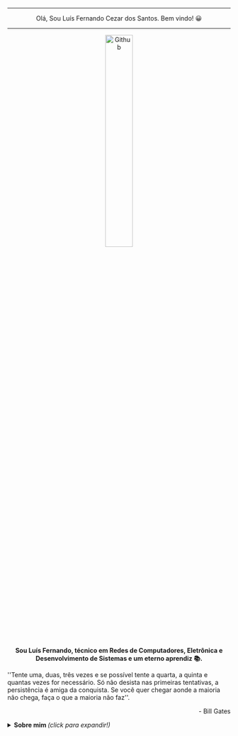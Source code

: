 <hr>
<p align="center">Olá, Sou Luís Fernando Cezar dos Santos. Bem vindo! 😀 </p>
<hr>
<p align="center">
<img width="35%" align="center" alt="Github" src="https://github.com/DiegojSts/assets/blob/main/toygif-unscreen.gif" />
</p>
<p align="center"><b>Sou Luís Fernando, técnico em Redes de Computadores, Eletrônica e Desenvolvimento de Sistemas e um eterno aprendiz 📚.</b></p>

''Tente uma, duas, três vezes e se possível tente a quarta, a quinta e quantas vezes for necessário. Só não desista nas primeiras tentativas, a persistência é amiga da conquista. Se você quer chegar aonde a maioria não chega, faça o que a maioria não faz''. <br> <p align="right"> - Bill Gates </p>

<!--
*nando-cezar/nando-cezar* is a ✨ special ✨ repository because its `README.md` (this file) appears on your GitHub profile.

Here are some ideas to get you started:

- 🔭 I’m currently working on ...
- 🌱 I’m currently learning ...
- 👯 I’m looking to collaborate on ...
- 🤔 I’m looking for help with ...
- 💬 Ask me about ...
- 📫 How to reach me: ...
- 😄 Pronouns: ...
- ⚡ Fun fact: ...
-->
<details>
  <summary> <b> Sobre mim </b> <i>(click para expandir!)</i> </summary> <br>
  
🌱  - Estou atualmente me aprofundando em Java e JavaScript. <br>
💻    - Apaixonado pela área de Tecnologia e programação. <br>
🚀    - Sempre buscando aprender e desenvolver novas habilidades. <br>
🪂    - Ex-militar da Força Aérea Brasileira. <br>

<p align="center">
<img src="https://github-readme-stats.vercel.app/api?username=DiegojSts&show_icons=true&title_color=FF1493&icon_color=79ff97&text_color=40E0D0&bg_color=151515" align="center"/>
<a href="https://github.com/nando-cezar">
  <img height="300px" align="right" src="https://github-readme-stats.vercel.app/api/top-langs/?username=nando-cezar&theme=radical&hide=glsl,python" />
</a>
</p>
 


<p align="center"><b>Linguagens e Tecnologias de Interesse</b></p>

<p align="center">
  <img height="22px" src="https://github.com/DiegojSts/assets/blob/main/javascript.svg" />
  <img height="22px" src="https://github.com/DiegojSts/assets/blob/main/css.svg" />
  <img height="22px" src="https://github.com/DiegojSts/assets/blob/main/html.svg" />
  <img height="22px" src="https://github.com/DiegojSts/assets/blob/main/git.svg" />
  <img height="22px" src="https://github.com/DiegojSts/assets/blob/main/java.svg" /> <br>
  <img height="22px" src="https://github.com/DiegojSts/assets/blob/main/ts.svg" />
  <img height="22px" src="https://github.com/DiegojSts/assets/blob/main/mysql.svg" />
  <img height="22px" src="https://github.com/DiegojSts/assets/blob/main/node.svg" />
  <img height="22px" src="https://github.com/DiegojSts/assets/blob/main/vscode.svg" />
  <img height="22px" src="https://github.com/DiegojSts/assets/blob/main/github.svg" />
 
</p>

<hr>
<p align="center"><b> Autor </b></p>

<p align="center"> Luís Fernando Cezar dos Santos </p>
<hr>

<p align="center"><b>Gostou? Entre em contato 😀</b></p>

<p align="center">
<a href="https://www.linkedin.com/in/lu%C3%ADs-fernando-cezar-dos-santos-6a329b19b/">
  <img align="center" alt="Luís Fernando Cezar dos Santos| Linkedin" width="100px" src="https://github.com/DiegojSts/assets/blob/main/linkedin.svg" />
</a>
  </p>
 
</details>
